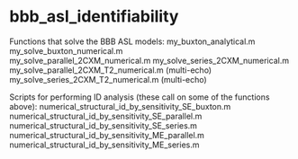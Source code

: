 # bbb_asl_identifiability

Functions that solve the BBB ASL models: 
my_buxton_analytical.m                     
my_solve_buxton_numerical.m                 
my_solve_parallel_2CXM_numerical.m
my_solve_series_2CXM_numerical.m
my_solve_parallel_2CXM_T2_numerical.m      (multi-echo)
my_solve_series_2CXM_T2_numerical.m        (multi-echo)

Scripts for performing ID analysis (these call on some of the functions above):
numerical_structural_id_by_sensitivity_SE_buxton.m
numerical_structural_id_by_sensitivity_SE_parallel.m
numerical_structural_id_by_sensitivity_SE_series.m
numerical_structural_id_by_sensitivity_ME_parallel.m
numerical_structural_id_by_sensitivity_ME_series.m
